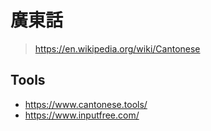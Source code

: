 # 廣東話

> <https://en.wikipedia.org/wiki/Cantonese>

## Tools

- <https://www.cantonese.tools/>
- <https://www.inputfree.com/>
